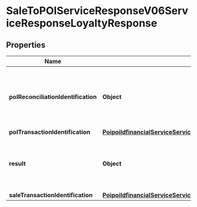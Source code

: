 # SaleToPOIServiceResponseV06ServiceResponseLoyaltyResponse

## Properties
Name | Type | Description | Notes
------------ | ------------- | ------------- | -------------
**poIReconciliationIdentification** | **Object** | Specifies a character string with a maximum length of 35 characters.&lt;br/&gt; |  [optional]
**poITransactionIdentification** | [**PoipoiIdfinancialServiceServiceRequestBalanceInquiryRequestSaleTransactionIdentification**](PoipoiIdfinancialServiceServiceRequestBalanceInquiryRequestSaleTransactionIdentification.md) |  | 
**result** | **Object** | Data related to the result of a processed loyalty transaction. |  [optional]
**saleTransactionIdentification** | [**PoipoiIdfinancialServiceServiceRequestBalanceInquiryRequestSaleTransactionIdentification**](PoipoiIdfinancialServiceServiceRequestBalanceInquiryRequestSaleTransactionIdentification.md) |  | 

